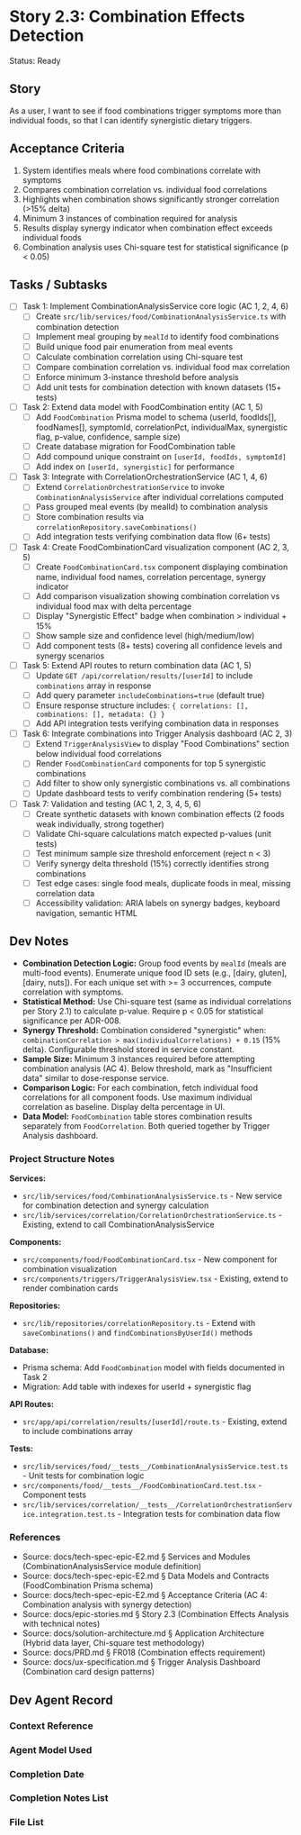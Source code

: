 # Story 2.3: Combination Effects Detection

Status: Ready

## Story

As a user,
I want to see if food combinations trigger symptoms more than individual foods,
so that I can identify synergistic dietary triggers.

## Acceptance Criteria

1. System identifies meals where food combinations correlate with symptoms
2. Compares combination correlation vs. individual food correlations
3. Highlights when combination shows significantly stronger correlation (>15% delta)
4. Minimum 3 instances of combination required for analysis
5. Results display synergy indicator when combination effect exceeds individual foods
6. Combination analysis uses Chi-square test for statistical significance (p < 0.05)

## Tasks / Subtasks

- [ ] Task 1: Implement CombinationAnalysisService core logic (AC 1, 2, 4, 6)
  - [ ] Create `src/lib/services/food/CombinationAnalysisService.ts` with combination detection
  - [ ] Implement meal grouping by `mealId` to identify food combinations
  - [ ] Build unique food pair enumeration from meal events
  - [ ] Calculate combination correlation using Chi-square test
  - [ ] Compare combination correlation vs. individual food max correlation
  - [ ] Enforce minimum 3-instance threshold before analysis
  - [ ] Add unit tests for combination detection with known datasets (15+ tests)

- [ ] Task 2: Extend data model with FoodCombination entity (AC 1, 5)
  - [ ] Add `FoodCombination` Prisma model to schema (userId, foodIds[], foodNames[], symptomId, correlationPct, individualMax, synergistic flag, p-value, confidence, sample size)
  - [ ] Create database migration for FoodCombination table
  - [ ] Add compound unique constraint on `[userId, foodIds, symptomId]`
  - [ ] Add index on `[userId, synergistic]` for performance

- [ ] Task 3: Integrate with CorrelationOrchestrationService (AC 1, 4, 6)
  - [ ] Extend `CorrelationOrchestrationService` to invoke `CombinationAnalysisService` after individual correlations computed
  - [ ] Pass grouped meal events (by mealId) to combination analysis
  - [ ] Store combination results via `correlationRepository.saveCombinations()`
  - [ ] Add integration tests verifying combination data flow (6+ tests)

- [ ] Task 4: Create FoodCombinationCard visualization component (AC 2, 3, 5)
  - [ ] Create `FoodCombinationCard.tsx` component displaying combination name, individual food names, correlation percentage, synergy indicator
  - [ ] Add comparison visualization showing combination correlation vs individual food max with delta percentage
  - [ ] Display "Synergistic Effect" badge when combination > individual + 15%
  - [ ] Show sample size and confidence level (high/medium/low)
  - [ ] Add component tests (8+ tests) covering all confidence levels and synergy scenarios

- [ ] Task 5: Extend API routes to return combination data (AC 1, 5)
  - [ ] Update `GET /api/correlation/results/[userId]` to include `combinations` array in response
  - [ ] Add query parameter `includeCombinations=true` (default true)
  - [ ] Ensure response structure includes: `{ correlations: [], combinations: [], metadata: {} }`
  - [ ] Add API integration tests verifying combination data in responses

- [ ] Task 6: Integrate combinations into Trigger Analysis dashboard (AC 2, 3)
  - [ ] Extend `TriggerAnalysisView` to display "Food Combinations" section below individual food correlations
  - [ ] Render `FoodCombinationCard` components for top 5 synergistic combinations
  - [ ] Add filter to show only synergistic combinations vs. all combinations
  - [ ] Update dashboard tests to verify combination rendering (5+ tests)

- [ ] Task 7: Validation and testing (AC 1, 2, 3, 4, 5, 6)
  - [ ] Create synthetic datasets with known combination effects (2 foods weak individually, strong together)
  - [ ] Validate Chi-square calculations match expected p-values (unit tests)
  - [ ] Test minimum sample size threshold enforcement (reject n < 3)
  - [ ] Verify synergy delta threshold (15%) correctly identifies strong combinations
  - [ ] Test edge cases: single food meals, duplicate foods in meal, missing correlation data
  - [ ] Accessibility validation: ARIA labels on synergy badges, keyboard navigation, semantic HTML

## Dev Notes

- **Combination Detection Logic:** Group food events by `mealId` (meals are multi-food events). Enumerate unique food ID sets (e.g., [dairy, gluten], [dairy, nuts]). For each unique set with >= 3 occurrences, compute correlation with symptoms.
- **Statistical Method:** Use Chi-square test (same as individual correlations per Story 2.1) to calculate p-value. Require p < 0.05 for statistical significance per ADR-008.
- **Synergy Threshold:** Combination considered "synergistic" when: `combinationCorrelation > max(individualCorrelations) + 0.15` (15% delta). Configurable threshold stored in service constant.
- **Sample Size:** Minimum 3 instances required before attempting combination analysis (AC 4). Below threshold, mark as "Insufficient data" similar to dose-response service.
- **Comparison Logic:** For each combination, fetch individual food correlations for all component foods. Use maximum individual correlation as baseline. Display delta percentage in UI.
- **Data Model:** `FoodCombination` table stores combination results separately from `FoodCorrelation`. Both queried together by Trigger Analysis dashboard.

### Project Structure Notes

**Services:**
- `src/lib/services/food/CombinationAnalysisService.ts` - New service for combination detection and synergy calculation
- `src/lib/services/correlation/CorrelationOrchestrationService.ts` - Existing, extend to call CombinationAnalysisService

**Components:**
- `src/components/food/FoodCombinationCard.tsx` - New component for combination visualization
- `src/components/triggers/TriggerAnalysisView.tsx` - Existing, extend to render combination cards

**Repositories:**
- `src/lib/repositories/correlationRepository.ts` - Extend with `saveCombinations()` and `findCombinationsByUserId()` methods

**Database:**
- Prisma schema: Add `FoodCombination` model with fields documented in Task 2
- Migration: Add table with indexes for userId + synergistic flag

**API Routes:**
- `src/app/api/correlation/results/[userId]/route.ts` - Existing, extend to include combinations array

**Tests:**
- `src/lib/services/food/__tests__/CombinationAnalysisService.test.ts` - Unit tests for combination logic
- `src/components/food/__tests__/FoodCombinationCard.test.tsx` - Component tests
- `src/lib/services/correlation/__tests__/CorrelationOrchestrationService.integration.test.ts` - Integration tests for combination data flow

### References

- Source: docs/tech-spec-epic-E2.md § Services and Modules (CombinationAnalysisService module definition)
- Source: docs/tech-spec-epic-E2.md § Data Models and Contracts (FoodCombination Prisma schema)
- Source: docs/tech-spec-epic-E2.md § Acceptance Criteria (AC 4: Combination analysis with synergy detection)
- Source: docs/epic-stories.md § Story 2.3 (Combination Effects Analysis with technical notes)
- Source: docs/solution-architecture.md § Application Architecture (Hybrid data layer, Chi-square test methodology)
- Source: docs/PRD.md § FR018 (Combination effects requirement)
- Source: docs/ux-specification.md § Trigger Analysis Dashboard (Combination card design patterns)

## Dev Agent Record

### Context Reference

<!-- Path(s) to story context XML will be added here by context workflow -->

### Agent Model Used

<!-- Will be filled during implementation -->

### Completion Date

<!-- Will be filled during implementation -->

### Completion Notes List

<!-- Will be filled during implementation -->

### File List

<!-- Will be filled during implementation -->
